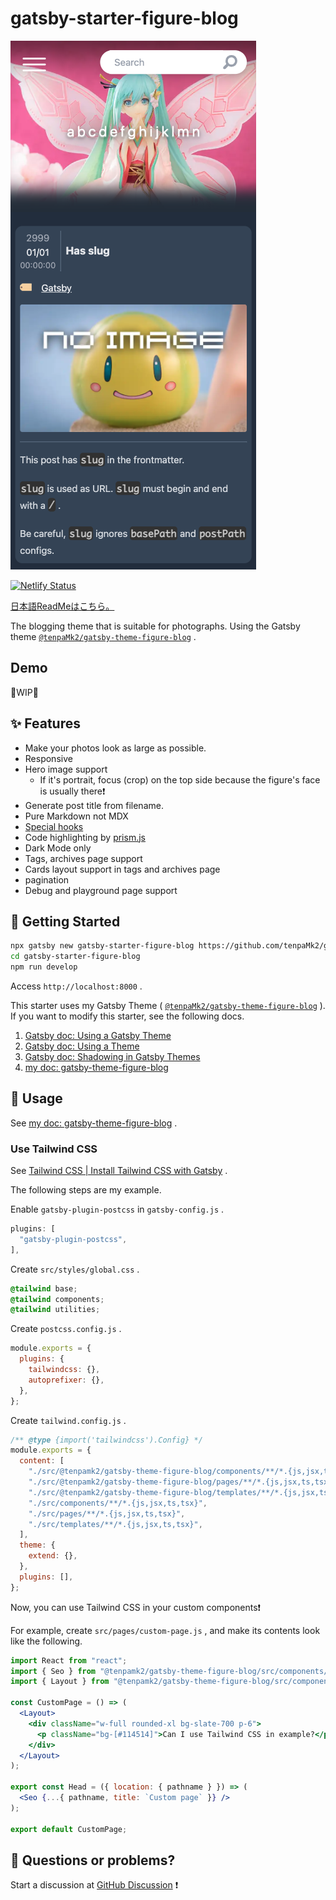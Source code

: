 # gatsby-starter-figure-blog

![exmaple-1](./images/example-1.png)

[![Netlify Status](https://api.netlify.com/api/v1/badges/93c732b9-5632-4167-8407-f6debcbea0aa/deploy-status)](https://app.netlify.com/sites/gatsby-starter-figure-blog/deploys)

[日本語ReadMeはこちら。](./README-ja.md)

The blogging theme that is suitable for photographs.
Using the Gatsby theme
[`@tenpaMk2/gatsby-theme-figure-blog`](https://github.com/tenpaMk2/gatsby-theme-figure-blog)
.

## Demo

🚧WIP🚧

## ✨ Features

- Make your photos look as large as possible.
- Responsive
- Hero image support
  - If it's portrait, focus (crop) on the top side because the figure's face is usually there❗
- Generate post title from filename.
- Pure Markdown not MDX
- [Special hooks](https://github.com/tenpaMk2/gatsby-theme-figure-blog/tree/main/theme#special-hooks)
- Code highlighting by [prism.js](https://prismjs.com/)
- Dark Mode only
- Tags, archives page support
- Cards layout support in tags and archives page
- pagination
- Debug and playground page support

## 🚀 Getting Started

```sh
npx gatsby new gatsby-starter-figure-blog https://github.com/tenpaMk2/gatsby-starter-figure-blog
cd gatsby-starter-figure-blog
npm run develop
```

Access `http://localhost:8000` .

This starter uses my Gatsby Theme (
[`@tenpaMk2/gatsby-theme-figure-blog`](https://github.com/tenpaMk2/gatsby-theme-figure-blog)
).
If you want to modify this starter, see the following docs.

1. [Gatsby doc: Using a Gatsby Theme](https://www.gatsbyjs.com/docs/how-to/plugins-and-themes/using-a-gatsby-theme/)
2. [Gatsby doc: Using a Theme](https://www.gatsbyjs.com/tutorial/using-a-theme/)
3. [Gatsby doc: Shadowing in Gatsby Themes](https://www.gatsbyjs.com/docs/how-to/plugins-and-themes/shadowing/)
4. [my doc: gatsby-theme-figure-blog](https://github.com/tenpaMk2/gatsby-theme-figure-blog/tree/main/theme)

## 📝 Usage

See
[my doc: gatsby-theme-figure-blog](https://github.com/tenpaMk2/gatsby-theme-figure-blog/tree/main/theme)
.

### Use Tailwind CSS

See
[Tailwind CSS | Install Tailwind CSS with Gatsby](https://tailwindcss.com/docs/guides/gatsby)
.

The following steps are my example.

Enable `gatsby-plugin-postcss` in `gatsby-config.js` .

```js
plugins: [
  "gatsby-plugin-postcss",
],
```

Create `src/styles/global.css` .

```css
@tailwind base;
@tailwind components;
@tailwind utilities;
```

Create `postcss.config.js` .

```js
module.exports = {
  plugins: {
    tailwindcss: {},
    autoprefixer: {},
  },
};
```

Create `tailwind.config.js` .

```js
/** @type {import('tailwindcss').Config} */
module.exports = {
  content: [
    "./src/@tenpamk2/gatsby-theme-figure-blog/components/**/*.{js,jsx,ts,tsx}",
    "./src/@tenpamk2/gatsby-theme-figure-blog/pages/**/*.{js,jsx,ts,tsx}",
    "./src/@tenpamk2/gatsby-theme-figure-blog/templates/**/*.{js,jsx,ts,tsx}",
    "./src/components/**/*.{js,jsx,ts,tsx}",
    "./src/pages/**/*.{js,jsx,ts,tsx}",
    "./src/templates/**/*.{js,jsx,ts,tsx}",
  ],
  theme: {
    extend: {},
  },
  plugins: [],
};
```

Now, you can use Tailwind CSS in your custom components❗

For example,
create `src/pages/custom-page.js` ,
and make its contents look like the following.

```jsx
import React from "react";
import { Seo } from "@tenpamk2/gatsby-theme-figure-blog/src/components/seo";
import { Layout } from "@tenpamk2/gatsby-theme-figure-blog/src/components/layout";

const CustomPage = () => (
  <Layout>
    <div className="w-full rounded-xl bg-slate-700 p-6">
      <p className="bg-[#114514]">Can I use Tailwind CSS in example?</p>
    </div>
  </Layout>
);

export const Head = ({ location: { pathname } }) => (
  <Seo {...{ pathname, title: `Custom page` }} />
);

export default CustomPage;
```

## 🤔 Questions or problems?

Start a discussion at
[GitHub Discussion](https://github.com/tenpaMk2/gatsby-theme-figure-blog/discussions)
❗
